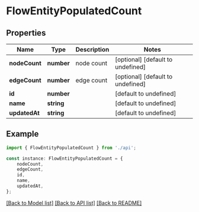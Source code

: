 # FlowEntityPopulatedCount


## Properties

Name | Type | Description | Notes
------------ | ------------- | ------------- | -------------
**nodeCount** | **number** | node count | [optional] [default to undefined]
**edgeCount** | **number** | edge count | [optional] [default to undefined]
**id** | **number** |  | [default to undefined]
**name** | **string** |  | [default to undefined]
**updatedAt** | **string** |  | [default to undefined]

## Example

```typescript
import { FlowEntityPopulatedCount } from './api';

const instance: FlowEntityPopulatedCount = {
    nodeCount,
    edgeCount,
    id,
    name,
    updatedAt,
};
```

[[Back to Model list]](../README.md#documentation-for-models) [[Back to API list]](../README.md#documentation-for-api-endpoints) [[Back to README]](../README.md)
